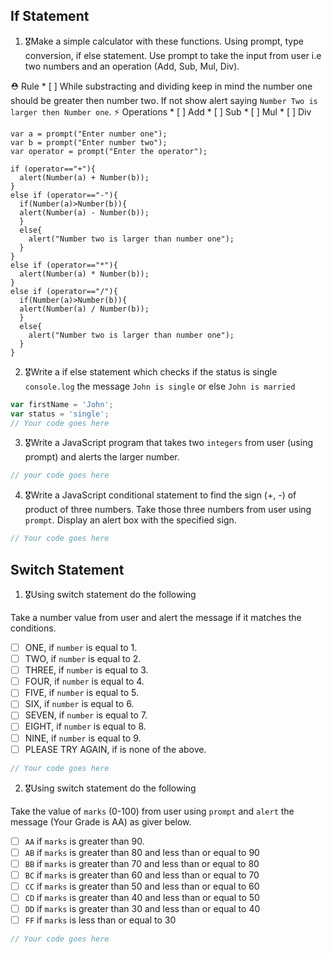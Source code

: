 ## If Statement
1.  🎖Make a simple calculator with these functions. Using prompt, type conversion, if else statement. Use prompt to take the input from user i.e two numbers and an operation (Add, Sub, Mul, Div).

  ⛑ Rule
    * [ ] While substracting and dividing keep in mind the number one should be greater then number two. If not show alert saying `Number Two is larger then Number one`.
  ⚡️ Operations
    * [ ] Add
    * [ ] Sub
    * [ ] Mul
    * [ ] Div

    var a = prompt("Enter number one");
    var b = prompt("Enter number two");
    var operator = prompt("Enter the operator");
    
    if (operator=="+"){
      alert(Number(a) + Number(b));
    }
    else if (operator=="-"){
      if(Number(a)>Number(b)){
      alert(Number(a) - Number(b));
      }
      else{
        alert("Number two is larger than number one");
      }
    }
    else if (operator=="*"){
      alert(Number(a) * Number(b));
    }
    else if (operator=="/"){
      if(Number(a)>Number(b)){
      alert(Number(a) / Number(b));
      }
      else{
        alert("Number two is larger than number one");
      }
    }

2. 🎖Write a if else statement which checks if the status is single `console.log` the message `John is single` or else `John is married`
```js
var firstName = 'John';
var status = 'single';
// Your code goes here
```

3. 🎖Write a JavaScript program that takes two `integers` from user (using prompt) and alerts the larger number.
```js
// your code goes here
```

4. 🎖Write a JavaScript conditional statement to find the sign (+, -) of product of three numbers. Take those three numbers from user using `prompt`. Display an alert box with the specified sign.

```js
// Your code goes here
```

## Switch Statement

1. 🎖Using switch statement do the following

Take a number value from user and alert the message if it matches the conditions.
* [ ] ONE, if `number` is equal to 1.
* [ ] TWO, if `number` is equal to 2.
* [ ] THREE, if `number` is equal to 3.
* [ ] FOUR, if `number` is equal to 4.
* [ ] FIVE, if `number` is equal to 5.
* [ ] SIX, if `number` is equal to 6.
* [ ] SEVEN, if `number` is equal to 7.
* [ ] EIGHT, if `number` is equal to 8.
* [ ] NINE, if `number` is equal to 9.
* [ ] PLEASE TRY AGAIN, if  is none of the above.
```js
// Your code goes here
```

2. 🎖Using switch statement do the following

Take the value of `marks` (0-100) from user using `prompt` and `alert` the message (Your Grade is AA) as giver below.
* [ ] `AA` if `marks` is greater than 90.
* [ ] `AB` if `marks` is greater than 80 and less than or equal to 90
* [ ] `BB` if `marks` is greater than 70 and less than or equal to 80
* [ ] `BC` if `marks` is greater than 60 and less than or equal to 70
* [ ] `CC` if `marks` is greater than 50 and less than or equal to 60
* [ ] `CD` if `marks` is greater than 40 and less than or equal to 50
* [ ] `DD` if `marks` is greater than 30 and less than or equal to 40
* [ ] `FF` if `marks` is less than or equal to 30
```js
// Your code goes here
```
